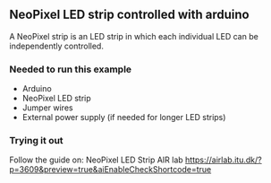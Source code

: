 ## NeoPixel LED strip controlled with arduino

A NeoPixel strip is an LED strip in which each individual LED can be independently controlled.

### Needed to run this example

- Arduino
- NeoPixel LED strip
- Jumper wires
- External power supply (if needed for longer LED strips)

### Trying it out

Follow the guide on: NeoPixel LED Strip AIR lab https://airlab.itu.dk/?p=3609&preview=true&aiEnableCheckShortcode=true
